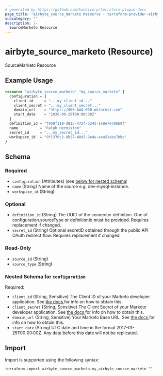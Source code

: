 ```yaml
---
# generated by https://github.com/hashicorp/terraform-plugin-docs
page_title: "airbyte_source_marketo Resource - terraform-provider-airbyte"
subcategory: ""
description: |-
  SourceMarketo Resource
---
```


# airbyte_source_marketo (Resource)

SourceMarketo Resource

## Example Usage

```terraform
resource "airbyte_source_marketo" "my_source_marketo" {
  configuration = {
    client_id     = "...my_client_id..."
    client_secret = "...my_client_secret..."
    domain_url    = "https://000-AAA-000.mktorest.com"
    start_date    = "2020-09-25T00:00:00Z"
  }
  definition_id = "f008f118-d815-472f-b24d-1e0e7e708b9f"
  name          = "Ralph Hermiston"
  secret_id     = "...my_secret_id..."
  workspace_id  = "9f1370c2-8b27-48d2-9e4e-e4a51abe7bbe"
}
```

<!-- schema generated by tfplugindocs -->
## Schema

### Required

- `configuration` (Attributes) (see [below for nested schema](#nestedatt--configuration))
- `name` (String) Name of the source e.g. dev-mysql-instance.
- `workspace_id` (String)

### Optional

- `definition_id` (String) The UUID of the connector definition. One of configuration.sourceType or definitionId must be provided. Requires replacement if changed.
- `secret_id` (String) Optional secretID obtained through the public API OAuth redirect flow. Requires replacement if changed.

### Read-Only

- `source_id` (String)
- `source_type` (String)

<a id="nestedatt--configuration"></a>
### Nested Schema for `configuration`

Required:

- `client_id` (String, Sensitive) The Client ID of your Marketo developer application. See <a href="https://docs.airbyte.com/integrations/sources/marketo"> the docs </a> for info on how to obtain this.
- `client_secret` (String, Sensitive) The Client Secret of your Marketo developer application. See <a href="https://docs.airbyte.com/integrations/sources/marketo"> the docs </a> for info on how to obtain this.
- `domain_url` (String, Sensitive) Your Marketo Base URL. See <a href="https://docs.airbyte.com/integrations/sources/marketo"> the docs </a> for info on how to obtain this.
- `start_date` (String) UTC date and time in the format 2017-01-25T00:00:00Z. Any data before this date will not be replicated.

## Import

Import is supported using the following syntax:

```shell
terraform import airbyte_source_marketo.my_airbyte_source_marketo ""
```
